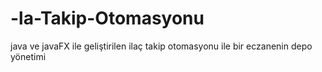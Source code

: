 # -la-Takip-Otomasyonu
java ve javaFX ile geliştirilen ilaç takip otomasyonu ile bir eczanenin depo yönetimi
